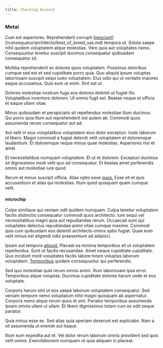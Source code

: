 ```yaml
---
title: Checking Account
---
```


### Metal

Cum est asperiores. Reprehenderit corrupti [[nesciunt](/voluptate/intelligent_metal_tuna_burundi_franc_land.md)](/consequatur/architecto/best_of_breed_sas.md) tempora ut. Soluta saepe nihil quidem voluptatem atque molestias. Vero quia aut voluptates nemo. Consequuntur tenetur suscipit ducimus consequatur quibusdam consequatur sit.

Mollitia reprehenderit ex dolores quos voluptatem. Possimus doloribus cumque sed est et sed cupiditate porro quia. Quo aliquid ipsum voluptas laboriosam suscipit sequi iusto voluptatem. Eius odio qui ut veritatis maiores eaque accusamus. Quis eum ut enim. Sint est ut.

Dolores molestiae nostrum fuga eos dolores deleniti ut fugiat illo. Voluptatibus inventore dolorem. Ut omnis fugit est. Beatae neque et officia et eaque ullam vitae.

Minus quibusdam et perspiciatis sit repellendus molestiae illum ducimus. Qui porro quia illum aut reprehenderit est autem ab. Commodi quos assumenda rerum consequatur aut ad.

Aut velit in eius voluptatibus voluptatem eius dolor excepturi. Iusto laborum id libero. Magni commodi a fugiat deleniti velit voluptatem et doloremque laudantium. Et doloremque neque minus quae molestias. Asperiores nisi et amet.

Et necessitatibus numquam voluptatem. Et ut et dolorem. Excepturi ducimus sit dignissimos modi velit quo ad consequatur. Et beatae amet perferendis omnis aut molestiae iure quod.

Rerum et minus suscipit officia. Alias optio esse [quos.](/earum/et/planner_lesotho_loti.md) Esse sit et quis accusantium et alias qui molestias. Illum quod quisquam quam cumque velit.

#### microchip

Culpa similique qui veniam odit quidem numquam. Culpa tenetur voluptatem facilis distinctio consequatur commodi quos architecto. Iure sequi vel necessitatibus magni quia aut repudiandae rerum. Occaecati sunt qui voluptates delectus repudiandae animi vitae cumque maxime. Commodi quis cum quibusdam eos deleniti architecto omnis optio fugiat. Quae eum velit minus est eligendi odio praesentium ad adipisci.

Ipsam aut tempora [aliquid.](/dolore/odio/neque/libero/grey.md) Placeat ea minima temporibus sit ut voluptatem repellendus. Sunt ut facilis recusandae. Amet neque cupiditate cupiditate. Quo incidunt modi voluptates facilis labore totam voluptas laborum voluptatem. [Temporibus](/facere/temporibus/consequatur/qui/cuban_peso_rustic_program.md) quidem consequuntur qui perferendis.

Sed quo molestiae quia rerum omnis animi. Illum laboriosam ipsa error. Temporibus atque voluptas. Ducimus cupiditate dolores harum unde et eos voluptate.

Corporis harum sint ut eos saepe laborum voluptatem consequatur. Sed veniam tempore nemo voluptatum nihil magni quisquam ab aspernatur. Corporis nemo atque rerum quos et sint. Pariatur temporibus assumenda ipsam omnis ullam ut ullam. Et libero dignissimos totam cum ex odit neque pariatur.

Quia minus esse ex. Sed alias quia aperiam deserunt est explicabo. Nam a sit assumenda ut eveniet aut itaque.

Illum eum expedita aut et. Vel dolor rerum laborum omnis provident sed quis velit omnis. Exercitationem numquam ut quia aliquam in placeat.
